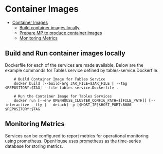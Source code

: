 # Container Images

- [Container Images](#container-images)
  - [Build container images locally](#build-and-run-container-images-locally)
  - [Prepare MP to produce container images](#prepare-mp-to-produce-container-images)
  - [Monitoring Metrics]()

## Build and Run container images locally

Dockerfile for each of the services are made available. Below are the example commands for Tables service
defined by tables-service.Dockerfile.

```  
    # Build Container Image for Tables Service
    docker build [--build-arg JAR_FILE=$JAR_FILE | --tag $REPOSITORY:$TAG] --file tables-service.Dockerfile .
    
    # Run the Container Image for Tables Services
    docker run [--env OPENHOUSE_CLUSTER_CONFIG_PATH=$[FILE_PATH]] [--interactive --tty | --detach] -p [$HOST_IP]$HOST_PORT:8080 $REPOSITORY:$TAG
```

## Monitoring Metrics

Services can be configured to report metrics for operational monitoring using prometheus. OpenHouse uses prometheus
as the time-series database for storing metrics.